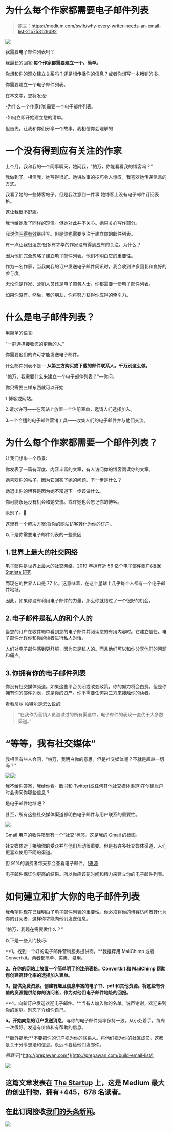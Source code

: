 # 为什么每个作家都需要电子邮件列表

> 原文：<https://medium.com/swlh/why-every-writer-needs-an-email-list-21b753129d92>

![](img/69b30325299288b1d3a87a93da8d8ce7.png)

我需要电子邮件列表吗？

我最长的回答:**每个作家都需要建立一个。简单。**

你想和你的观众建立关系吗？还是想传播你的信息？或者你想写一本畅销的书。

你需要建立一个电子邮件列表。

在本文中，您将发现:

-为什么一个作家(你)需要一个电子邮件列表。

-如何立即开始建立您的清单。

但首先，让我和你们分享一个故事。我相信你会理解的

# 一个没有得到应有关注的作家

上个月，我和我的一个同事聊天，她问我，“帕万，你能看看我的博客吗？”

我做到了。相信我，她写得很好。她讲故事的技巧令人惊叹，我喜欢她传递信息的方式。

我看了她的一些博客帖子。但是我注意到一件事:她博客上没有电子邮件订阅表格。

这让我很不舒服。

我也给她发了同样的短信。但她对此并不关心。她只关心写作部分。

我说你[写得有效](http://prepawan.com/7-writing-behaviors/)继续写。但是你也需要专注于建立你的邮件列表。

有一点让我很沮丧:很多有才华的作家没有得到应有的关注。为什么？

因为他们完全忽略了建立电子邮件列表。他们不明白它的重要性。

作为一名作家，当我向我的订户发送电子邮件简讯时，我会收到许多回复和良好的参与度。

无论你是作家、营销人员还是电子商务人士，你都需要一份电子邮件列表。

如果你没有。然后，我的朋友，你将努力获得你应得的牵引力。

# 什么是电子邮件列表？

用简单的语言:

"一群选择接收您的更新的人."

你需要他们的许可才能发送电子邮件。

什么邮件列表不是— **从第三方购买或下载的邮件联系人。千万别这么做。**

"帕万，我需要什么来建立一个电子邮件列表？"—你问。

你只需要三样东西就可以开始:

1.博客或网站。

2.请求许可——在网站上放置一个注册表单，邀请人们选择加入。

3.一个合适的电子邮件营销工具——收集人们的电子邮件并与他们交流。

# 为什么每个作家都需要一个邮件列表？

让我们想象一个场景:

你发表了一篇有深度、内容丰富的文章，有人访问你的博客阅读你的文章。

她喜欢你的帖子，因为它回答了她的问题。下一步是什么？

她退出你的博客是因为她不知道下一步该做什么。

你可能永远没有机会和她交流。或许她也会忘记你的博客。

永别了。🙁

这里有一个解决方案:将你的网站访客转化为你的订户。

以下是你需要电子邮件列表的一些原因:

## 1.世界上最大的社交网络

电子邮件是世界上最大的社交网络，2019 年拥有近 56 亿个电子邮件账户(根据 [Statista 研究](https://www.statista.com/statistics/456519/forecast-number-of-active-email-accounts-worldwide/)

而现在的世界人口是 77 亿。这意味着，在这个星球上几乎每个人都有一个电子邮件地址。

因此，如果你没有利用电子邮件的力量，那么你就错过了一个很好的机会。

## 2.电子邮件是私人的和个人的

当您的订户在收件箱中看到您的电子邮件并阅读您的有用内容时。它建立信任。电子邮件允许你和你的读者进行私人对话。

人们对电子邮件感到更舒服，因为它是私人的。而且他们可以和你分享他们的问题和痛点。

## 3.你拥有你的电子邮件列表

你没有社交媒体频道。如果这些平台关闭或改变政策，你的努力将会白费。但是你拥有你的邮件列表，这是你的资产。你不需要任何第三方来接触你的读者。

看看尼尔·帕特尔是怎么说的:

> “在我作为营销人员测试过的所有渠道中，电子邮件的表现一直优于大多数渠道。”

# “等等，我有社交媒体”

我相信有些人会问，“帕万，我明白你的意思。但是社交媒体呢？不就是超越一切吗？”

![](img/3eb5dc5073bd7db8af30b8890790584b.png)![](img/bd43e184f7bbcf0ef5a48774cba26f40.png)

我不给你答案，我给你看。脸书和 Twitter(或任何其他社交媒体渠道)在创建账户时会询问你哪些信息？

是电子邮件地址吧？

甚至，所有这些社交媒体渠道都明白电子邮件与用户联系的重要性。

![](img/e253001bf2c7d615cd44b773415253f4.png)

Gmail 用户的收件箱里有一个“社交”标签。这是我的 Gmail 的截图。

社交媒体对于接触你的受众并与他们互动很重要。但是有许多社交媒体渠道，人们更喜欢使用不同的渠道。

但 91%的消费者每天都会查看电子邮件。([来源](https://blog.hubspot.com/marketing/email-marketing-stats-list)

电子邮件保证你更高的结果。所以你应该花时间和精力来建立你的电子邮件列表。

# 如何建立和扩大你的电子邮件列表

我希望你现在已经明白了电子邮件列表的重要性。你必须将你的博客访问者转化为你的订阅者，这样你才能向他们发送信息。

“帕万，我现在需要做什么？”

以下是一些入门技巧:

**1。找到一个好的电子邮件营销服务提供商。**我推荐用 MailChimp 或者 Convertkit。两者都简单、实惠、易用。

**2。在你的网站上放置一个简单明了的注册表格。Convertkit 和 MailChimp 帮助您创建高转化率的选择加入表单。**

**3。提供免费资源。创建有趣且信息丰富的电子书、pdf 和其他资源。将这些有价值的资源提供给你的访问者，作为对他们电子邮件地址的回报。**

**4。向新订户发送欢迎电子邮件。**当有人加入你的名单。说声谢谢，欢迎来到你的家庭。别忘了介绍你自己。

**5。开始向您的订户发送消息**。与你的电子邮件频率保持一致。从小处着手。每周一次很好。发送有价值和有帮助的信息。

**额外提示:**不要把你的订户视为你的联系人。将他们视为你的社区成员。这都是关于分享想法和信息。永远不要给他们发邮件。

*原载于*[*http://prepawan.com*](http://prepawan.com/build-email-list/)

[![](img/308a8d84fb9b2fab43d66c117fcc4bb4.png)](https://medium.com/swlh)

## 这篇文章发表在 [The Startup](https://medium.com/swlh) 上，这是 Medium 最大的创业刊物，拥有+445，678 名读者。

## 在此订阅接收[我们的头条新闻](https://growthsupply.com/the-startup-newsletter/)。

[![](img/b0164736ea17a63403e660de5dedf91a.png)](https://medium.com/swlh)